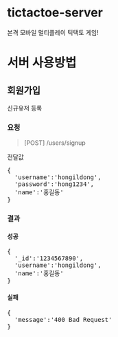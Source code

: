 # tictactoe-server

본격 모바일 멀티플레이 틱택토 게임!

# 서버 사용방법

## 회원가입
신규유저 등록
### 요청
> [POST] /users/signup

전달값
<pre>
{
  'username':'hongildong',
  'password':'hong1234',
  'name':'홍길동'
}
</pre>

### 결과
#### 성공
<pre>
{
  '_id':'1234567890',
  'username':'hongildong',
  'name':'홍길동'
}
</pre>
#### 실패
<pre>
{
  'message':'400 Bad Request'
}
</pre>
